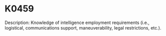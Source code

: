 # K0459
Description: Knowledge of intelligence employment requirements (i.e., logistical, communications support, maneuverability, legal restrictions, etc.).
